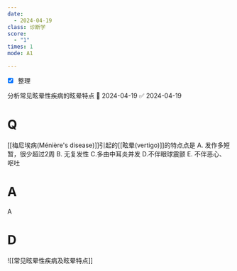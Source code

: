 ```yaml
---
date:
  - 2024-04-19
class: 诊断学
score:
  - "1"
times: 1
mode: A1

--- 
```

- [x] 整理

分析常见眩晕性疾病的眩晕特点 📅 2024-04-19 ✅ 2024-04-19


# Q
[[梅尼埃病(Ménière's disease)]]引起的[[眩晕(vertigo)]]的特点点是
A. 发作多短暂，很少超过2周 
B. 无复发性 
C.多由中耳炎并发
D.不伴眼球震颤 
E. 不伴恶心、呕吐

# A

A



# D
![[常见眩晕性疾病及眩晕特点]]
